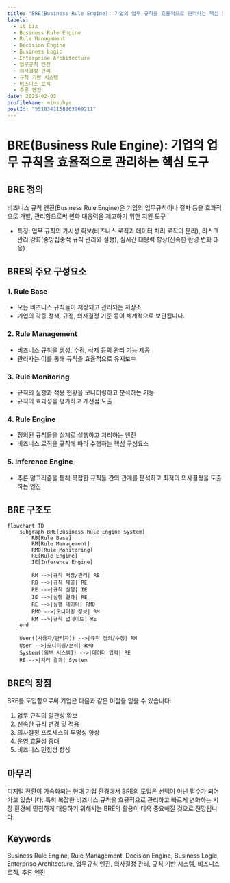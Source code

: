 ```yaml
---
title: "BRE(Business Rule Engine): 기업의 업무 규칙을 효율적으로 관리하는 핵심 도구"
labels:
  - it.biz
  - Business Rule Engine
  - Rule Management
  - Decision Engine
  - Business Logic
  - Enterprise Architecture
  - 업무규칙 엔진
  - 의사결정 관리
  - 규칙 기반 시스템
  - 비즈니스 로직
  - 추론 엔진
date: 2025-02-03
profileName: minsuhya
postId: "5518341158863969211"
---
```



# BRE(Business Rule Engine): 기업의 업무 규칙을 효율적으로 관리하는 핵심 도구

## BRE 정의

비즈니스 규칙 엔진(Business Rule Engine)은 기업의 업무규칙이나 절차 등을 효과적으로 개발, 관리함으로써 변화 대응력을 제고하기 위한 지원 도구

- 특징: 업무 규칙의 가시성 확보(비즈니스 로직과 데이터 처리 로직의 분리), 리스크 관리 강화(중앙집중적 규칙 관리와 실행), 실시간 대응력 향상(신속한 환경 변화 대응)

## BRE의 주요 구성요소

### 1. Rule Base

- 모든 비즈니스 규칙들이 저장되고 관리되는 저장소
- 기업의 각종 정책, 규정, 의사결정 기준 등이 체계적으로 보관됩니다.

### 2. Rule Management

- 비즈니스 규칙을 생성, 수정, 삭제 등의 관리 기능 제공
- 관리자는 이를 통해 규칙을 효율적으로 유지보수

### 3. Rule Monitoring

- 규칙의 실행과 적용 현황을 모니터링하고 분석하는 기능
- 규칙의 효과성을 평가하고 개선점 도출

### 4. Rule Engine

- 정의된 규칙들을 실제로 실행하고 처리하는 엔진
- 비즈니스 로직을 규칙에 따라 수행하는 핵심 구성요소

### 5. Inference Engine

- 추론 알고리즘을 통해 복잡한 규칙들 간의 관계를 분석하고 최적의 의사결정을 도출하는 엔진

## BRE 구조도

```mermaid
flowchart TD
    subgraph BRE[Business Rule Engine System]
        RB[Rule Base]
        RM[Rule Management]
        RMO[Rule Monitoring]
        RE[Rule Engine]
        IE[Inference Engine]

        RM -->|규칙 저장/관리| RB
        RB -->|규칙 제공| RE
        RE -->|규칙 실행| IE
        IE -->|실행 결과| RE
        RE -->|실행 데이터| RMO
        RMO -->|모니터링 정보| RM
        RM -->|규칙 업데이트| RE
    end

    User([사용자/관리자]) -->|규칙 정의/수정| RM
    User -->|모니터링/분석| RMO
    System([외부 시스템]) -->|데이터 입력| RE
    RE -->|처리 결과| System
```

## BRE의 장점

BRE를 도입함으로써 기업은 다음과 같은 이점을 얻을 수 있습니다:

1. 업무 규칙의 일관성 확보
2. 신속한 규칙 변경 및 적용
3. 의사결정 프로세스의 투명성 향상
4. 운영 효율성 증대
5. 비즈니스 민첩성 향상

## 마무리

디지털 전환이 가속화되는 현대 기업 환경에서 BRE의 도입은 선택이 아닌 필수가 되어가고 있습니다. 특히 복잡한 비즈니스 규칙을 효율적으로 관리하고 빠르게 변화하는 시장 환경에 민첩하게 대응하기 위해서는 BRE의 활용이 더욱 중요해질 것으로 전망됩니다.

## Keywords

Business Rule Engine, Rule Management, Decision Engine, Business Logic, Enterprise Architecture, 업무규칙 엔진, 의사결정 관리, 규칙 기반 시스템, 비즈니스 로직, 추론 엔진